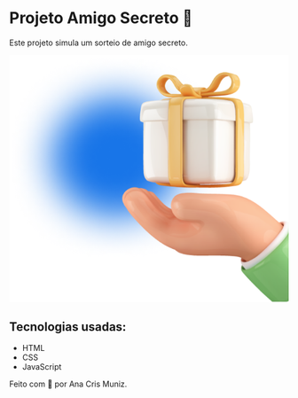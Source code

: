 # Projeto Amigo Secreto 🎉

Este projeto simula um sorteio de amigo secreto.

![Imagem de presente](./assets/imagem-presente.png)

## Tecnologias usadas:
- HTML
- CSS
- JavaScript

Feito com 💜 por Ana Cris Muniz.

